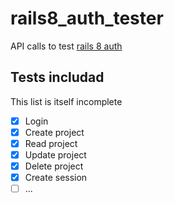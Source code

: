 # rails8_auth_tester
API calls to test [rails 8 auth](https://github.com/voscarmv/rails8_auth_api)

## Tests includad

This list is itself incomplete

- [x] Login
- [x] Create project
- [x] Read project
- [x] Update project
- [x] Delete project
- [x] Create session
- [ ] ...
